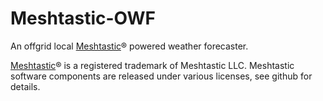 # Meshtastic-OWF
An offgrid local [Meshtastic](https://meshtastic.org/)® powered weather forecaster.


[Meshtastic](https://meshtastic.org/)® is a registered trademark of Meshtastic LLC. Meshtastic software components are released under various licenses, see github for details.
